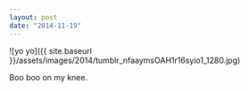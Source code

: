 ```yaml
---
layout: post
date: "2014-11-19"
---
```


![yo yo]({{ site.baseurl }}/assets/images/2014/tumblr_nfaaymsOAH1r16syio1_1280.jpg)

Boo boo on my knee.
